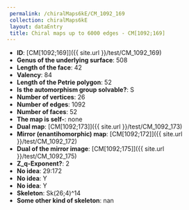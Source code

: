 ```yaml
--- 
 permalink: /chiralMaps6kE/CM_1092_169 
 collection: chiralMaps6kE
 layout: dataEntry
 title: Chiral maps up to 6000 edges - CM[1092;169]
---
```


- **ID**: [CM[1092;169]]({{ site.url }}/test/CM_1092_169)
- **Genus of the underlying surface**: 508
- **Length of the face**: 42
- **Valency**: 84
- **Length of the Petrie polygon**: 52
- **Is the automorphism group solvable?**: S
- **Number of vertices**: 26
- **Number of edges**: 1092
- **Number of faces**: 52
- **The map is self-**: none
- **Dual map**: [CM[1092;173]]({{ site.url }}/test/CM_1092_173)
- **Mirror (enantihomorphic) map**: [CM[1092;172]]({{ site.url }}/test/CM_1092_172)
- **Dual of the mirror image**: [CM[1092;175]]({{ site.url }}/test/CM_1092_175)
- **Z_q-Exponent?**: 2
- **No idea**:  29:172
- **No idea**: Y
- **No idea**: Y
- **Skeleton**: Sk(26;4)^14
- **Some other kind of skeleton**: nan
